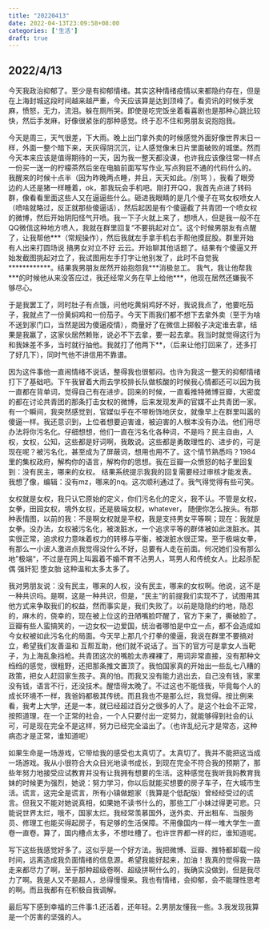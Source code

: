 ```yaml
---
title: "20220413"
date: 2022-04-13T23:09:58+08:00
categories: ['生活']
draft: true
---
```


## 2022/4/13

​	今天我政治抑郁了。至少是有抑郁情绪。其实这种情绪疫情以来都隐约存在，但是在上海封城这段时间越来越严重，今天应该算是达到顶峰了。看资讯的时候手发麻，愤怒，无力，流泪。躲在厕所哭。即使是吃完饭坐着看喜剧也是那种心跳比较快，然后手发麻，好像很紧张的那种感觉。终于忍不住和男朋友说抱抱我。

​	今天是周三，天气很差，下大雨。晚上出门拿外卖的时候感觉外面好像世界末日一样，外面一整个暗下来，天灰得阴沉沉，让人感觉像末日片里面破败的城堡。然而今天本来应该是值得期待的一天，因为我一整天都没课，也许我应该像往常一样点一份买一送一的柠檬茶然后坐在电脑前面写写作业,写点狗屁不通的代码什么的。我醒来的时候十点半（因为昨晚两点睡，并且，天天如此。/别骂 ），我看了眼旁边的人还是猪一样睡着，ok，那我玩会手机吧。刚打开QQ，我首先点进了转码群，像看看里面这些人又在逼逼些什么。砸进我眼睛的是几个傻子在骂女权喷女人（喷啥就略过，反正就那些傻逼话），然后起因是有个傻逼截了共青团一个喷女权的微博，然后开始阴阳怪气开喷。我一下子火就上来了，想喷人，但是我一般不在QQ微信这种地方喷人，我就在群里回复“不要挑起对立”。这个时候男朋友有点醒了，让我帮他\*\*\*（常规操作），然后我就左手拿手机右手帮他摸屁股。群里开始有人出来打圆场说 搞男女对立不好 云云。开始聊其他话题了。结果有个傻逼又开始发截图挑起对立了，我试图用左手打字让他别发了，此时不自觉我\*\*\*\*\*\*\*\*\*\*\*\*。结果我男朋友居然开始抱怨我\*\*\*消极怠工。 我气，我让他帮我\*\*\*的时候他从来没答应过，我还经常义务在早上给他\*\*\*，他现在居然还嫌我不够尽心。

​	于是我罢工了，同时肚子有点饿，问他吃黄焖鸡好不好，我说我点了，他要吃茄子，我就点了一份黄焖鸡和一份茄子。今天下雨我们都不想下去拿外卖（至于为啥不送到家门口，当然是因为傻逼疫情），商量好了在微信上掷骰子决定谁去拿，结果是我赢了，这家伙居然赖账，说必不下去拿，要一起去拿。我当时就觉得这行为和我妹差不多，当时就行抽他。我就打了他两下\*\*，（后来让他打回来了，还多打了好几下），同时气他不讲信用不靠谱。

​	因为这件事他一直闹情绪不说话，整得我也很郁闷。也许为我这一整天的抑郁情绪打下了基础吧。下午我冒着大雨去学校排长队做核酸的时候我心情都还可以因为我一直都在背单词，觉得自己有在进步。回来的时候，一直看推特微博豆瓣，大密度的都在讨论共青团的那条打击女权的微博，后来发现发声的官媒不止共青团一家。有一个瞬间，我突然感觉到，官媒似乎在不带粉饰地厌女，就像早上在群里叫嚣的傻逼一样。我还意识到，上位者想要迫害谁，被迫害的人根本没有办法。他们用尽办法将你污名化。仔细想想，他们一直在污名化各种词，不是吗？民主自由，人权，女权，公知，这些都是好词啊，我敢说。这些都是勇敢理性的、进步的，可是现在呢？被污名化，甚至成为了屏蔽词，想用也用不了。这个情节熟悉吗？1984里的集权政府，解构你的语言，解构你的思想。我在豆瓣一众愤怒的帖子里回复到：没有民主，哪来的女权。 结果系统提示我我的回复需要经过审核才能发表。我想了像，编辑：没有mz，哪来的nq。这次顺利通过了。我气得觉得有些可笑。

​	女权就是女权，我只认它原始的定义，你们污名化的定义，我不认。不管是女权，女拳，田园女权，境外女权，还是极端女权，whatever， 随便你怎么按头。有那种表情图，以前的我：不是啊女权就是平权，我是支持男女平等啊；现在：我就是女拳。没办法，女权被污名化，被泼脏水，一个追求平等的群体被如此泼脏水。其实很正常，追求权力意味着权力的转移与平衡，被泼脏水很正常。至于极端女拳，有那么一小波人激进点我觉得没什么不好，总要有人走在前面。何况她们没有那么地”极端“，不过是在网上叫嚣着不婚不育不沾男人，骂男人和传统女人。比起杀配偶 强奸犯 堕女胎 这种温和太多太多了。

​	我对男朋友说：没有民主，哪来的人权，没有民主，哪来的女权啊。他说，这不是一种共识吗。是啊，这是一种共识，但是，“民主”的前提我们实现不了，试图用其他方式来争取我们的权益，然而事实是，我们失败了。以前是隐隐约约地，隐忍的，麻木的，侥幸的，现在被上位这的丑陋嘴脸吓醒了，官方下来了，撕破脸了。豆瓣有些人蛮搞笑的，一边女权一边爱国，统治者哪怕是中立一点，都不会造成如今女权被如此污名化的局面。今天早上那几个打拳的傻逼，我说在群里不要搞对立，希望我们友善温和 互帮互助，他们就不说话了。当下的官方可是拿女人当靶子，为上海乱象挡枪。共青团这次的嘴脸太赤裸裸了，用词非常直接，没有那种文绉绉的感觉，很粗野，还把那条推文置顶了。我怕国家真的开始出一些乱七八糟的政策，把女人赶回家生孩子。真的怕。而我又没有能力逃出去，自己没有钱，家里没有钱，语言不行，还没技术。醒悟得太晚了。不过这也不能怪我，毕竟每个人的成长环境不一样，我爸妈都极其传统。而且我也不是那么烂，我觉得。按比例来看，我考上大学，还是一本，就已经超过百分之很多的人了。是这个社会不正常，按照道理，在一个正常的社会，一个人只要付出一定努力，就能够得到社会的认可，可是现在完全不是这样，努力已经完全溢出了。（也许乱纪元才是常态，这种病态才是正常，谁知道呢）

​	如果生命是一场游戏，它带给我的感受也太真切了。太真切了。我并不能把这当成一场游戏。我从小很符合大众目光地读书成长，到现在完全不符合我的预期了，那些年努力地接受应试教育并没有让我拥有想要的生活。这种感觉在我听我妈教育我妹的时候更为强烈，她说：努力学习，你以后就能买想要的房子车子，在大城市生活。谎言，这完全是谎言，所有小镇做题家（我算是个低配版）曾经经受过的谎言。但我又不能对她说真相，如果她不读书什么的，那些工厂小妹过得更可悲。只能说世界太烂，哦不，国家太烂。我经常羡慕国外，送外卖、开出租车、当服务员、修理工也能买得起房子，有足够的生活保障。不用像国内一样一堆大学生一直卷一直卷。算了，国内槽点太多，不想吐槽了。也许世界都一样的烂，谁知道呢。

​	写下这些我感觉好多了。这似乎是一个好方法。我把微博、豆瓣、推特都卸载一段时间，远离造成我负面情绪的信息源。希望我能好起来，加油！我真的觉得我一路走来都尽力了啊，至于那种超级卷啊、超级拼啊什么的，我确实没做到，但是我尽力了啊。我是人又不是超人，总得慢慢来。我也有情绪，会抑郁，会不能理性思考的啊。而且我都有在积极自我调解。

​	最后写下感到幸福的三件事:1.还活着，还年轻。2.男朋友懂我一些。3.我发现我算是一个厉害的坚强的人。
